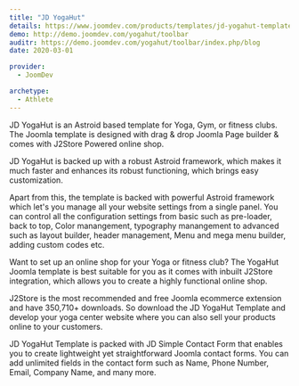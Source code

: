```yaml
---
title: "JD YogaHut"
details: https://www.joomdev.com/products/templates/jd-yogahut-template
demo: http://demo.joomdev.com/yogahut/toolbar
auditr: https://demo.joomdev.com/yogahut/toolbar/index.php/blog
date: 2020-03-01

provider:
  - JoomDev

archetype:
  - Athlete
---
```


JD YogaHut is an Astroid based template for Yoga, Gym, or fitness clubs. The Joomla template is designed with drag & drop Joomla Page builder & comes with J2Store Powered online shop.

JD YogaHut is backed up with a robust Astroid framework, which makes it much faster and enhances its robust functioning, which brings easy customization.

Apart from this, the template is backed with powerful Astroid framework which let's you manage all your website settings from a single panel. You can control all the configuration settings from basic such as pre-loader, back to top, Color manangement, typography manangement to advanced such as layout builder, header management, Menu and mega menu builder, adding custom codes etc.

Want to set up an online shop for your Yoga or fitness club? The YogaHut Joomla template is best suitable for you as it comes with inbuilt J2Store integration, which allows you to create a highly functional online shop.

J2Store is the most recommended and free Joomla ecommerce extension and have 350,710+ downloads. So download the JD YogaHut Template and develop your yoga center website where you can also sell your products online to your customers.

JD YogaHut Template is packed with JD Simple Contact Form that enables you to create lightweight yet straightforward Joomla contact forms. You can add unlimited fields in the contact form such as Name, Phone Number, Email, Company Name, and many more.
